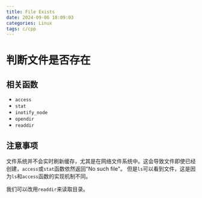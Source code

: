 ```yaml
---
title: File Exists
date: 2024-09-06 18:09:03
categories: Linux
tags: c/cpp
---
```


# 判断文件是否存在

## 相关函数

- `access`
- `stat`
- `inotify_node`
- `opendir`
- `readdir`

## 注意事项

文件系统并不会实时刷新缓存，尤其是在网络文件系统中。这会导致文件即使已经创建，`access`或`stat`函数依然返回"No such file"。
但是`ls`可以看到文件，这是因为`ls`和`access`函数的实现机制不同。

我们可以改用`readdir`来读取目录。

